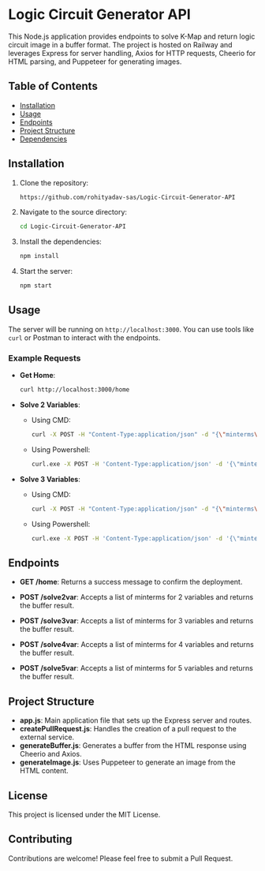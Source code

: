 # Logic Circuit Generator API

This Node.js application provides endpoints to solve K-Map and return logic circuit image in a buffer format. The project is hosted on Railway and leverages Express for server handling, Axios for HTTP requests, Cheerio for HTML parsing, and Puppeteer for generating images.

## Table of Contents

- [Installation](#installation)
- [Usage](#usage)
- [Endpoints](#endpoints)
- [Project Structure](#project-structure)
- [Dependencies](#dependencies)

## Installation

1. Clone the repository:

    ```bash
    https://github.com/rohityadav-sas/Logic-Circuit-Generator-API
    ```

2. Navigate to the source directory:
    ```bash
    cd Logic-Circuit-Generator-API
    ```

2. Install the dependencies:
    ```bash
    npm install
    ```

3. Start the server:
    ```bash
    npm start
    ```

## Usage

The server will be running on `http://localhost:3000`. You can use tools like `curl` or Postman to interact with the endpoints.

### Example Requests

- **Get Home**:

    ```bash
    curl http://localhost:3000/home
    ```

- **Solve 2 Variables**:
    + Using CMD:

        ```bash
        curl -X POST -H "Content-Type:application/json" -d "{\"minterms\":[\"0\",\"3\"]}" http://localhost:3000/solve2var -o logic-circuit.jpg
        ```

    + Using Powershell:
        ```bash
        curl.exe -X POST -H 'Content-Type:application/json' -d '{\"minterms\":[\"0\",\"3\"]}' http://localhost:3000/solve2var -o logic-circuit.jpg
        ```

- **Solve 3 Variables**:
    + Using CMD:

        ```bash
        curl -X POST -H "Content-Type:application/json" -d "{\"minterms\":[\"1\",\"3\",\"5\"]}" http://localhost:3000/solve3var -o logic-circuit.jpg
        ```
    
    + Using Powershell:
        ```bash
        curl.exe -X POST -H 'Content-Type:application/json' -d '{\"minterms\":[\"1\",\"3\",\"5\"]}' http://localhost:3000/solve3var -o logic-circuit.jpg
        ```

## Endpoints

- **GET /home**: Returns a success message to confirm the deployment.

- **POST /solve2var**: Accepts a list of minterms for 2 variables and returns the buffer result.

- **POST /solve3var**: Accepts a list of minterms for 3 variables and returns the buffer result.

- **POST /solve4var**: Accepts a list of minterms for 4 variables and returns the buffer result.

- **POST /solve5var**: Accepts a list of minterms for 5 variables and returns the buffer result.

## Project Structure

- **app.js**: Main application file that sets up the Express server and routes.
- **createPullRequest.js**: Handles the creation of a pull request to the external service.
- **generateBuffer.js**: Generates a buffer from the HTML response using Cheerio and Axios.
- **generateImage.js**: Uses Puppeteer to generate an image from the HTML content.


## License
This project is licensed under the MIT License.

## Contributing
Contributions are welcome! Please feel free to submit a Pull Request.

